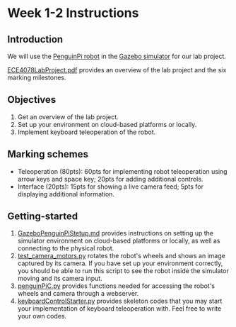 # Week 1-2 Instructions

## Introduction
We will use the [PenguinPi robot](https://cirrusrobotics.com.au/products/penguinpi/) in the [Gazebo simulator](http://gazebosim.org/) for our lab project. 

[ECE4078LabProject.pdf](ECE4078LabProject.pdf) provides an overview of the lab project and the six marking milestones.

## Objectives
1. Get an overview of the lab project.
2. Set up your environment on cloud-based platforms or locally.
3. Implement keyboard teleoperation of the robot.

## Marking schemes
- Teleoperation (80pts): 60pts for implementing robot teleoperation using arrow keys and space key; 20pts for adding additional controls.
- Interface (20pts): 15pts for showing a live camera feed; 5pts for displaying additional information.

## Getting-started
1. [GazeboPenguinPiStetup.md](GazeboPenguinPiStetup.md) provides instructions on setting up the simulator environment on cloud-based platforms or locally, as well as connecting to the physical robot.
2. [test_camera_motors.py](test_camera_motors.py) rotates the robot's wheels and shows an image captured by its camera. If you have set up your environment correctly, you should be able to run this script to see the robot inside the simulator moving and its camera input.
3. [penguinPiC.py](penguinPiC.py) provides functions needed for accessing the robot's wheels and camera through a webserver.
4. [keyboardControlStarter.py](keyboardControlStarter.py) provides skeleton codes that you may start your implementation of keyboard teleoperation with. Feel free to write your own codes.
